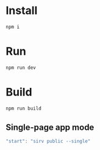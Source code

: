 # Install

```bash
npm i
```

# Run

```bash
npm run dev
```

# Build

```bash
npm run build
```

## Single-page app mode

```js
"start": "sirv public --single"
```
